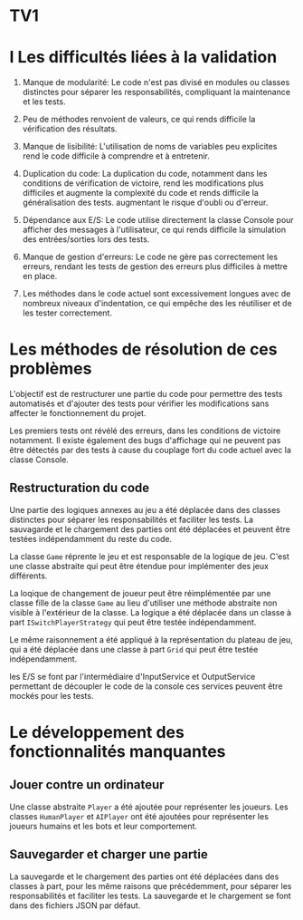 # TV1

# I Les difficultés liées à la validation
1. Manque de modularité: Le code n'est pas divisé en modules ou classes
   distinctes pour séparer les responsabilités, compliquant la 
   maintenance et les tests.

2.  Peu de méthodes renvoient de valeurs, ce qui rends difficile la 
    vérification des résultats.

3. Manque de lisibilité: L'utilisation de noms de variables peu explicites
   rend le code difficile à comprendre et à entretenir.

4. Duplication du code: La duplication du code, notamment dans les conditions
   de vérification de victoire, rend les modifications plus difficiles et 
   augmente la complexité du code et rends difficile la généralisation des tests.
   augmentant le risque d'oubli ou d'erreur.

5. Dépendance aux E/S: Le code utilise directement la classe Console pour
   afficher des messages à l'utilisateur, ce qui rends difficile la
   simulation des entrées/sorties lors des tests.

6. Manque de gestion d'erreurs: Le code ne gère pas correctement les erreurs,
   rendant les tests de gestion des erreurs plus difficiles à mettre en place.

7. Les méthodes dans le code actuel sont excessivement longues avec de nombreux niveaux 
   d'indentation, ce qui empêche des les réutiliser et de les tester correctement.

# Les méthodes de résolution de ces problèmes
L'objectif est de restructurer une partie du code pour permettre des tests automatisés 
et d'ajouter des tests pour vérifier les modifications sans affecter le fonctionnement 
du projet. 

Les premiers tests ont révélé des erreurs, dans les conditions de victoire notamment.
Il existe également des bugs d'affichage qui ne peuvent pas être détectés par des tests
à cause du couplage fort du code actuel avec la classe Console.

## Restructuration du code
Une partie des logiques annexes au jeu a été déplacée dans des classes distinctes pour
séparer les responsabilités et faciliter les tests. La sauvagarde et le chargement des 
parties ont été déplacées et peuvent être testées indépendamment du reste du code.

La classe `Game` réprente le jeu et est responsable de la logique de jeu. C'est une classe
abstraite qui peut être étendue pour implémenter des jeux différents. 

La loqique de changement de joueur peut être réimplémentée par une classe fille de la classe
`Game` au lieu d'utiliser une méthode abstraite non visible à l'extérieur de la classe. La logique
a été déplacée dans un classe à part `ISwitchPlayerStrategy` qui peut être testée indépendamment.

Le même raisonnement a été appliqué à la représentation du plateau de jeu, qui a été déplacée dans une
classe à part `Grid` qui peut être testée indépendamment.

les E/S se font par l'intermédiaire d'InputService et OutputService permettant de découpler le code de la console
ces services peuvent être mockés pour les tests.

# Le développement des fonctionnalités manquantes

## Jouer contre un ordinateur
Une classe abstraite `Player` a été ajoutée pour représenter les joueurs. Les classes `HumanPlayer` et `AIPlayer`
ont été ajoutées pour représenter les joueurs humains et les bots et leur comportement.

## Sauvegarder et charger une partie
La sauvegarde et le chargement des parties ont été déplacées dans des classes à part, pour les même raisons que 
précédemment, pour séparer les responsabilités et faciliter les tests. La sauvegarde et le chargement se font dans des fichiers JSON par défaut.